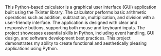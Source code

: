 This Python-based calculator is a graphical user interface (GUI) application built using the Tkinter library.
The calculator performs basic arithmetic operations such as addition, subtraction, multiplication, and division with a user-friendly interface. 
The application is designed with clear and responsive buttons, supporting both mouse and keyboard inputs. The project showcases essential skills in Python, 
including event handling, GUI design, and software development best practices.
This project demonstrates my ability to create functional and aesthetically pleasing applications using Python.

